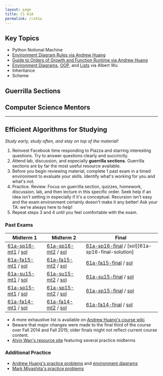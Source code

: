 ```yaml
---
layout: page
title: CS 61A
permalink: /cs61a
---
```


Key Topics
----------
- Python Notional Machine
- [Environment Diagram Rules via Andrew Huang](environment-diagrams)
- [Guide to Orders of Growth and Function Runtime via Andrew Huang](https://docs.google.com/document/d/1TxfKmM3MlH032hjSUh92I0kQDVcvmitTSzYObGMr8Bk/edit)
- [Environment Diagrams](http://albertwu.org/cs61a/notes/environments.html), [OOP](http://albertwu.org/cs61a/notes/oop.html), and [Lists](http://albertwu.org/cs61a/notes/indexing.html) via Albert Wu
- Inheritance
- Scheme

Guerrilla Sections
------------------

Computer Science Mentors
------------------------

- - - -

Efficient Algorithms for Studying
---------------------------------
*Study early, study often, and stay on top of the material!*

1. Reinvest Facebook time responding to Piazza and starring interesting questions. Try to answer questions clearly and succinctly.
2. Attend lab, discussion, and especially **guerrilla sections**. Guerrilla sections are by far the most useful resource available.
3. Before you begin reviewing material, complete 1 past exam in a timed environment to evaluate your skills. Identify what's working for you and what's not.
4. Practice. Review. Focus on guerrilla section, quizzes, homework, discussion, lab, and then lecture in this specific order. Seek help if an idea isn't setting in especially if it's a conceptual. Recursion isn't easy and the exam environment certainly doesn't make it any better! Ask your TA: we're always here to help!
5. Repeat steps 3 and 4 until you feel comfortable with the exam.

### Past Exams

| Midterm 1 | Midterm 2 | Final |
|-----------|-----------|-------|
| [61a-sp16-mt1][] / [sol][61a-sp16-mt1-solution] | [61a-sp16-mt2][] / [sol][61a-sp16-mt2-solution] | [61a-sp16-final][] / [sol][61a-sp16-final-solution] |
| [61a-fa15-mt1][] / [sol][61a-fa15-mt1-solution] | [61a-fa15-mt2][] / [sol][61a-fa15-mt2-solution] | [61a-fa15-final][] / [sol][61a-fa15-final-solution] |
| [61a-su15-mt1][] / [sol][61a-su15-mt1-solution] | [61a-su15-mt2][] / [sol][61a-su15-mt2-solution] | [61a-su15-final][] / [sol][61a-su15-final-solution] |
| [61a-sp15-mt1][] / [sol][61a-sp15-mt1-solution] | [61a-sp15-mt2][] / [sol][61a-sp15-mt2-solution] | [61a-sp15-final][] / [sol][61a-sp15-final-solution] |
| [61a-fa14-mt1][] / [sol][61a-fa14-mt1-solution] | [61a-fa14-mt2][] / [sol][61a-fa14-mt2-solution] | [61a-fa14-final][] / [sol][61a-fa14-final-solution] |

[61a-sp16-mt1]: http://cs61a.org/assets/pdfs/61a-sp16-mt1.pdf
[61a-sp16-mt1-solution]: http://cs61a.org/assets/pdfs/61a-sp16-mt1-solution.pdf
[61a-sp16-mt2]: http://cs61a.org/assets/pdfs/61a-sp16-mt2.pdf
[61a-sp16-mt2-solution]: http://cs61a.org/assets/pdfs/61a-sp16-mt2-solution.pdf
[61a-sp16-final]:
[61a-sp16-final-solution]:
[61a-fa15-mt1]: http://inst.eecs.berkeley.edu/~cs61a/fa15/assets/pdfs/61a-fa15-mt1.pdf
[61a-fa15-mt1-solution]: http://inst.eecs.berkeley.edu/~cs61a/fa15/assets/pdfs/61a-fa15-mt1-solution.pdf
[61a-fa15-mt2]: http://inst.eecs.berkeley.edu/~cs61a/fa15/assets/pdfs/61a-fa15-mt2.pdf
[61a-fa15-mt2-solution]: http://inst.eecs.berkeley.edu/~cs61a/fa15/assets/pdfs/61a-fa15-mt2-solution.pdf
[61a-fa15-final]: http://inst.eecs.berkeley.edu/~cs61a/fa15/assets/pdfs/61a-fa15-final.pdf
[61a-fa15-final-solution]: http://inst.eecs.berkeley.edu/~cs61a/fa15/assets/pdfs/61a-fa15-final-solution.pdf
[61a-su15-mt1]: https://61a-su15-website.github.io/assets/pdfs/61a-su15-mt1.pdf
[61a-su15-mt1-solution]: https://61a-su15-website.github.io/assets/pdfs/61a-su15-mt1-sol.pdf
[61a-su15-mt2]: https://61a-su15-website.github.io/assets/pdfs/61a-su15-mt2.pdf
[61a-su15-mt2-solution]: https://61a-su15-website.github.io/assets/pdfs/61a-su15-mt2-sol.pdf
[61a-su15-final]: https://61a-su15-website.github.io/assets/pdfs/61a-su15-final.pdf
[61a-su15-final-solution]: https://61a-su15-website.github.io/assets/pdfs/61a-su15-final-sol.pdf
[61a-sp15-mt1]: http://inst.eecs.berkeley.edu/~cs61a/sp15/assets/pdfs/61a-sp15-mt1.pdf
[61a-sp15-mt1-solution]: http://inst.eecs.berkeley.edu/~cs61a/sp15/assets/pdfs/61a-sp15-mt1-solution.pdf
[61a-sp15-mt2]: http://inst.eecs.berkeley.edu/~cs61a/sp15/assets/pdfs/61a-sp15-mt2.pdf
[61a-sp15-mt2-solution]: http://inst.eecs.berkeley.edu/~cs61a/sp15/assets/pdfs/61a-sp15-mt2-solution.pdf
[61a-sp15-final]: http://inst.eecs.berkeley.edu/~cs61a/sp15/assets/pdfs/61a-sp15-final.pdf
[61a-sp15-final-solution]: http://inst.eecs.berkeley.edu/~cs61a/sp15/assets/pdfs/61a-sp15-final-solution.pdf
[61a-fa14-mt1]: http://inst.eecs.berkeley.edu/~cs61a/fa14/assets/pdfs/61a-fa14-mt1.pdf
[61a-fa14-mt1-solution]: http://inst.eecs.berkeley.edu/~cs61a/fa14/assets/pdfs/61a-fa14-mt1-solution.pdf
[61a-fa14-mt2]: http://inst.eecs.berkeley.edu/~cs61a/fa14/assets/pdfs/61a-fa14-mt2.pdf
[61a-fa14-mt2-solution]: http://inst.eecs.berkeley.edu/~cs61a/fa14/assets/pdfs/61a-fa14-mt2-solution.pdf
[61a-fa14-final]: http://inst.eecs.berkeley.edu/~cs61a/fa14/assets/pdfs/61a-fa14-final.pdf
[61a-fa14-final-solution]: http://inst.eecs.berkeley.edu/~cs61a/fa14/assets/pdfs/61a-fa14-final-solution.pdf

- A more exhaustive list is available on [Andrew Huang's course wiki](https://www.ocf.berkeley.edu/~shidi/cs61a/wiki/Past_exams).
- Beware that major changes were made to the final third of the course over Fall 2014 and Fall 2015; older finals might not reflect current course content.
- [Alvin Wan's resource site](http://alvinwan.com/cs61a/) featuring several practice midterms

### Additional Practice
- [Andrew Huang's practice problems](https://www.ocf.berkeley.edu/~shidi/cs61a/wiki/Practice_problems) and [environment diagrams](https://drive.google.com/a/berkeley.edu/file/d/0B9f1uNGYHmJ9UW8zZzREQmFtRU0/view)
- [Mark Miyashita's practice problems](http://markmiyashita.com/cs61a/practice/)
